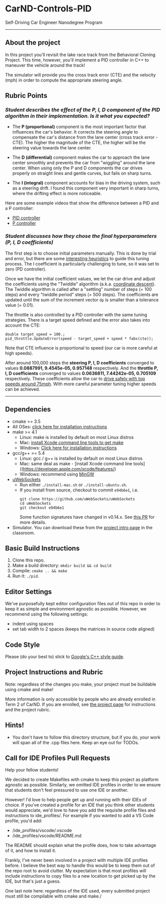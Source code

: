 # CarND-Controls-PID
Self-Driving Car Engineer Nanodegree Program

---

## About the project

In this project you'll revisit the lake race track from the Behavioral Cloning Project. This time, however, you'll implement a PID controller in C++ to maneuver the vehicle around the track!

The simulator will provide you the cross track error (CTE) and the velocity (mph) in order to compute the appropriate steering angle.

## Rubric Points

### *Student describes the effect of the P, I, D component of the PID algorithm in their implementation. Is it what you expected?*

* The **P (proportional)** component is the most important factor that influences the car's behavior. It corrects the steering angle to compensate the car's distance from the lane center (cross track error - CTE). The higher the magnitude of the CTE, the higher will be the steering value towards the lane center.

* The **D (differential)** component makes the car to approach the lane center smoothly and prevents the car from "wiggling" around the lane center. When using only the P and D components the car drives properly on straight lines and gentle curves, but fails on sharp turns.

* The **I (integral)** component accounts for bias in the driving system, such as a steering drift. I found this component very important in sharp turns, where the drifting effect is more noticeable.

Here are some example videos that show the difference between a PID and a P controller:

* [PID controller](https://youtu.be/3a5OGd0VbnA)
* [P controller](https://youtu.be/R5mhwg0tHHw)

### *Student discusses how they chose the final hyperparameters (P, I, D coefficients)*

The first step is to choose initial parameters manually. This is done by trial and error, but there are some [interesting heuristics](https://en.wikipedia.org/wiki/PID_controller#Manual_tuning) to guide this tuning process. The I coefficient is particularly challenging to tune, so it was set to zero (PD controller).

Once we have the initial coefficient values, we let the car drive and adjust the coefficients using the "Twiddle" algorithm (a.k.a. [coordinate descent](https://en.wikipedia.org/wiki/Coordinate_descent)). The Twiddle algorithm is called after a "settling" number of steps (= 100 steps) and every "twiddle period" steps (= 500 steps). The coefficients are updated until the sum of the increment vector ```dp``` is smaller than a tolerance value (= 0.01).

The throttle is also controlled by a PID controller with the same tuning strategies. There is a target speed defined and the error also takes into account the CTE:

```
double target_speed = 100.;
pid_throttle.UpdateError(speed - target_speed + speed * fabs(cte));
```

Note that CTE influence is proportional to speed (our car is more careful at high speeds).

After around 100,000 steps the **steering P, I, D coefficients** converged to values **0.0887991, 9.4545e-05, 0.957148** respectively. And the **throttle P, I, D coefficients** converged to values **0.0636811, 7.44242e-05, 0.705109** respectively. These coefficients allow the car to [drive safely with top speeds around 75mph](https://youtu.be/3a5OGd0VbnA). With more careful parameter tuning higher speeds can be achieved.

---


## Dependencies

* cmake >= 3.5
 * All OSes: [click here for installation instructions](https://cmake.org/install/)
* make >= 4.1
  * Linux: make is installed by default on most Linux distros
  * Mac: [install Xcode command line tools to get make](https://developer.apple.com/xcode/features/)
  * Windows: [Click here for installation instructions](http://gnuwin32.sourceforge.net/packages/make.htm)
* gcc/g++ >= 5.4
  * Linux: gcc / g++ is installed by default on most Linux distros
  * Mac: same deal as make - [install Xcode command line tools]((https://developer.apple.com/xcode/features/)
  * Windows: recommend using [MinGW](http://www.mingw.org/)
* [uWebSockets](https://github.com/uWebSockets/uWebSockets)
  * Run either `./install-mac.sh` or `./install-ubuntu.sh`.
  * If you install from source, checkout to commit `e94b6e1`, i.e.
    ```
    git clone https://github.com/uWebSockets/uWebSockets 
    cd uWebSockets
    git checkout e94b6e1
    ```
    Some function signatures have changed in v0.14.x. See [this PR](https://github.com/udacity/CarND-MPC-Project/pull/3) for more details.
* Simulator. You can download these from the [project intro page](https://github.com/udacity/self-driving-car-sim/releases) in the classroom.

## Basic Build Instructions

1. Clone this repo.
2. Make a build directory: `mkdir build && cd build`
3. Compile: `cmake .. && make`
4. Run it: `./pid`. 

## Editor Settings

We've purposefully kept editor configuration files out of this repo in order to
keep it as simple and environment agnostic as possible. However, we recommend
using the following settings:

* indent using spaces
* set tab width to 2 spaces (keeps the matrices in source code aligned)

## Code Style

Please (do your best to) stick to [Google's C++ style guide](https://google.github.io/styleguide/cppguide.html).

## Project Instructions and Rubric

Note: regardless of the changes you make, your project must be buildable using
cmake and make!

More information is only accessible by people who are already enrolled in Term 2
of CarND. If you are enrolled, see [the project page](https://classroom.udacity.com/nanodegrees/nd013/parts/40f38239-66b6-46ec-ae68-03afd8a601c8/modules/f1820894-8322-4bb3-81aa-b26b3c6dcbaf/lessons/e8235395-22dd-4b87-88e0-d108c5e5bbf4/concepts/6a4d8d42-6a04-4aa6-b284-1697c0fd6562)
for instructions and the project rubric.

## Hints!

* You don't have to follow this directory structure, but if you do, your work
  will span all of the .cpp files here. Keep an eye out for TODOs.

## Call for IDE Profiles Pull Requests

Help your fellow students!

We decided to create Makefiles with cmake to keep this project as platform
agnostic as possible. Similarly, we omitted IDE profiles in order to we ensure
that students don't feel pressured to use one IDE or another.

However! I'd love to help people get up and running with their IDEs of choice.
If you've created a profile for an IDE that you think other students would
appreciate, we'd love to have you add the requisite profile files and
instructions to ide_profiles/. For example if you wanted to add a VS Code
profile, you'd add:

* /ide_profiles/vscode/.vscode
* /ide_profiles/vscode/README.md

The README should explain what the profile does, how to take advantage of it,
and how to install it.

Frankly, I've never been involved in a project with multiple IDE profiles
before. I believe the best way to handle this would be to keep them out of the
repo root to avoid clutter. My expectation is that most profiles will include
instructions to copy files to a new location to get picked up by the IDE, but
that's just a guess.

One last note here: regardless of the IDE used, every submitted project must
still be compilable with cmake and make./
